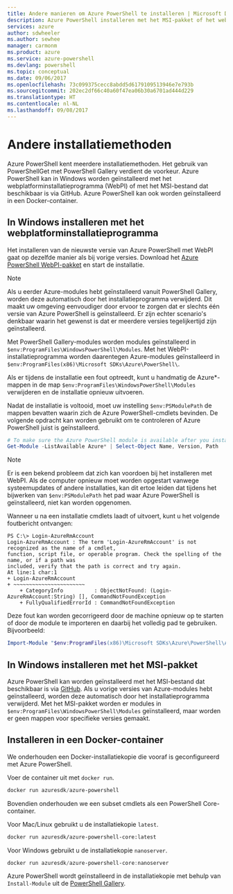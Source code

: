 ```yaml
---
title: Andere manieren om Azure PowerShell te installeren | Microsoft Docs
description: Azure PowerShell installeren met het MSI-pakket of het webplatforminstallatieprogramma.
services: azure
author: sdwheeler
ms.author: sewhee
manager: carmonm
ms.product: azure
ms.service: azure-powershell
ms.devlang: powershell
ms.topic: conceptual
ms.date: 09/06/2017
ms.openlocfilehash: 73c099375cecc8abdd5d6179109513946e7e793b
ms.sourcegitcommit: 202ec2df66c40a60f47ea06b30a6701ad444d229
ms.translationtype: HT
ms.contentlocale: nl-NL
ms.lasthandoff: 09/08/2017
---
```

# <a name="other-installation-methods"></a>Andere installatiemethoden

Azure PowerShell kent meerdere installatiemethoden. Het gebruik van PowerShellGet met PowerShell Gallery verdient de voorkeur. Azure PowerShell kan in Windows worden geïnstalleerd met het webplatforminstallatieprogramma (WebPI) of met het MSI-bestand dat beschikbaar is via GitHub. Azure PowerShell kan ook worden geïnstalleerd in een Docker-container.

## <a name="install-on-windows-using-the-web-platform-installer"></a>In Windows installeren met het webplatforminstallatieprogramma

Het installeren van de nieuwste versie van Azure PowerShell met WebPI gaat op dezelfde manier als bij vorige versies.
Download het [Azure PowerShell WebPI-pakket](http://aka.ms/webpi-azps) en start de installatie.

> [!NOTE]
> Als u eerder Azure-modules hebt geïnstalleerd vanuit PowerShell Gallery, worden deze automatisch door het installatieprogramma verwijderd. Dit maakt uw omgeving eenvoudiger door ervoor te zorgen dat er slechts één versie van Azure PowerShell is geïnstalleerd. Er zijn echter scenario's denkbaar waarin het gewenst is dat er meerdere versies tegelijkertijd zijn geïnstalleerd.
>
> Met PowerShell Gallery-modules worden modules geïnstalleerd in `$env:ProgramFiles\WindowsPowerShell\Modules`. Met het WebPI-installatieprogramma worden daarentegen Azure-modules geïnstalleerd in `$env:ProgramFiles(x86)\Microsoft SDKs\Azure\PowerShell\`.
>
> Als er tijdens de installatie een fout optreedt, kunt u handmatig de Azure*-mappen in de map `$env:ProgramFiles\WindowsPowerShell\Modules` verwijderen en de installatie opnieuw uitvoeren.

Nadat de installatie is voltooid, moet uw instelling `$env:PSModulePath` de mappen bevatten waarin zich de Azure PowerShell-cmdlets bevinden. De volgende opdracht kan worden gebruikt om te controleren of Azure PowerShell juist is geïnstalleerd.

```powershell
# To make sure the Azure PowerShell module is available after you install
Get-Module -ListAvailable Azure* | Select-Object Name, Version, Path
```

> [!NOTE]
> Er is een bekend probleem dat zich kan voordoen bij het installeren met WebPI. Als de computer opnieuw moet worden opgestart vanwege systeemupdates of andere installaties, kan dit ertoe leiden dat tijdens het bijwerken van `$env:PSModulePath` het pad waar Azure PowerShell is geïnstalleerd, niet kan worden opgenomen.

Wanneer u na een installatie cmdlets laadt of uitvoert, kunt u het volgende foutbericht ontvangen:

```
PS C:\> Login-AzureRmAccount
Login-AzureRmAccount : The term 'Login-AzureRmAccount' is not recognized as the name of a cmdlet,
function, script file, or operable program. Check the spelling of the name, or if a path was
included, verify that the path is correct and try again.
At line:1 char:1
+ Login-AzureRmAccount
+ ~~~~~~~~~~~~~~~~~~~~~~~
    + CategoryInfo          : ObjectNotFound: (Login-AzureRmAccount:String) [], CommandNotFoundException
    + FullyQualifiedErrorId : CommandNotFoundException
```

Deze fout kan worden gecorrigeerd door de machine opnieuw op te starten of door de module te importeren en daarbij het volledig pad te gebruiken. Bijvoorbeeld:

```powershell
Import-Module "$env:ProgramFiles(x86)\Microsoft SDKs\Azure\PowerShell\AzureRM.psd1"
```

## <a name="install-on-windows-using-the-msi-package"></a>In Windows installeren met het MSI-pakket

Azure PowerShell kan worden geïnstalleerd met het MSI-bestand dat beschikbaar is via [GitHub](https://github.com/Azure/azure-powershell/releases/latest). Als u vorige versies van Azure-modules hebt geïnstalleerd, worden deze automatisch door het installatieprogramma verwijderd. Met het MSI-pakket worden er modules in `$env:ProgramFiles\WindowsPowerShell\Modules` geïnstalleerd, maar worden er geen mappen voor specifieke versies gemaakt.

## <a name="install-in-a-docker-container"></a>Installeren in een Docker-container

We onderhouden een Docker-installatiekopie die vooraf is geconfigureerd met Azure PowerShell.

Voer de container uit met `docker run`.

```powershell
docker run azuresdk/azure-powershell
```

Bovendien onderhouden we een subset cmdlets als een PowerShell Core-container.

Voor Mac/Linux gebruikt u de installatiekopie `latest`.

```bash
docker run azuresdk/azure-powershell-core:latest
```

Voor Windows gebruikt u de installatiekopie `nanoserver`.

```powershell
docker run azuresdk/azure-powershell-core:nanoserver
```

Azure PowerShell wordt geïnstalleerd in de installatiekopie met behulp van `Install-Module` uit de [PowerShell Gallery](https://www.powershellgallery.com/).